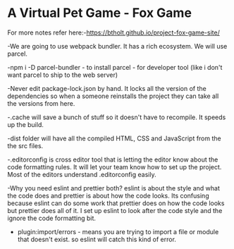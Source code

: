 # A Virtual Pet Game - Fox Game

For more notes refer here:-https://btholt.github.io/project-fox-game-site/

-We are going to use webpack bundler. It has a rich ecosystem. We will use parcel.

-npm i -D parcel-bundler - to install parcel - for developer tool (like i don't want parcel to ship to the web server)

-Never edit package-lock.json by hand. It locks all the version of the dependencies so when a someone reinstalls the project they can take all the versions from here.

-.cache will save a bunch of stuff so it doesn't have to recompile. It speeds up the build.

-dist folder will have all the compiled HTML, CSS and JavaScript from the the src files.

-.editorconfig is cross editor tool that is letting the editor know about the code formatting rules. It will let your team know how to set up the project. Most of the editors understand .editorconfig easily. 

-Why you need eslint and prettier both? eslint is about the style and what the code does and prettier is about how the code looks. Its confusing because eslint can do some work that prettier does on how the code looks but prettier does all of it. I set up eslint to look after the code style and the ignore the code formatting bit.

- plugin:import/errors - 
means you are trying to import a file or module that doesn't exist. so eslint will catch this kind of error.
